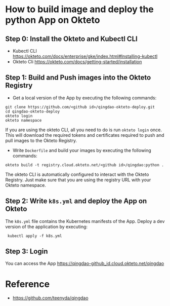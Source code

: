 # How to build image and deploy the python App on Okteto 

## Step 0: Install the Okteto and Kubectl CLI 
 - Kubectl CLI https://okteto.com/docs/enterprise/gke/index.html#Installing-kubectl
 - Okteto Cli https://okteto.com/docs/getting-started/installation
 
## Step 1: Build and Push images into the Okteto Registry
- Get a local version of the App by executing the following commands:
```
git clone https://github.com/<github id>/qingdao-okteto-deploy.git 
cd qingdao-okteto-deploy
okteto login
okteto namespace
```

If you are using the okteto CLI, all you need to do is run `okteto login` once. This will download the required tokens and      certificates     required to push and pull images to the Okteto Registry.

- Write `Dockerfile` and build your images by executing the following commands:
```
okteto build -t registry.cloud.okteto.net/<github id>/qingdao:python .
```
The okteto CLI is automatically configured to interact with the Okteto Registry. Just make sure that you are using the registry URL with your Okteto namespace.

## Step 2: Write `k8s.yml` and deploy the App on Okteto
The `k8s.yml` file contains the Kubernetes manifests of the App. Deploy a dev version of the application by executing:
```
 kubectl apply -f k8s.yml
```
## Step 3: Login 
You can access the App https://qingdao-github_id.cloud.okteto.net/qingdao

# Reference
- https://github.com/teenyda/qingdao
